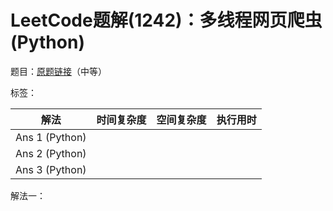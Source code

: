 # LeetCode题解(1242)：多线程网页爬虫(Python)

题目：[原题链接](https://leetcode-cn.com/problems/web-crawler-multithreaded/)（中等）

标签：

| 解法           | 时间复杂度 | 空间复杂度 | 执行用时 |
| -------------- | ---------- | ---------- | -------- |
| Ans 1 (Python) |            |            |          |
| Ans 2 (Python) |            |            |          |
| Ans 3 (Python) |            |            |          |

解法一：

